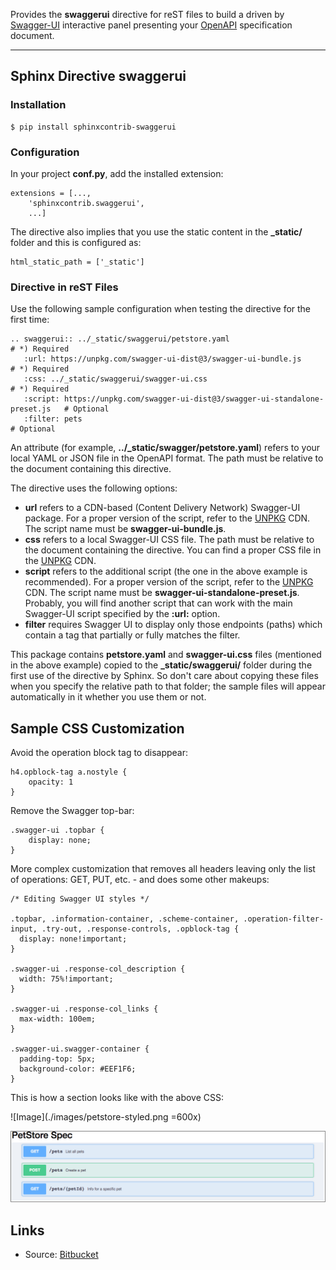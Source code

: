 Provides the **swaggerui** directive for reST files to build a driven
by [Swagger-UI](https://swagger.io/tools/swagger-ui/) interactive panel presenting
your [OpenAPI](https://swagger.io/resources/open-api/) specification document.

---

## Sphinx Directive swaggerui

### Installation

    $ pip install sphinxcontrib-swaggerui

### Configuration

In your project **conf.py**, add the installed extension:

    extensions = [...,
        'sphinxcontrib.swaggerui',
        ...]

The directive also implies that you use the static content in the **_static/** folder and this is configured as:

    html_static_path = ['_static']


### Directive in reST Files

Use the following sample configuration when testing the directive for the first time:

    .. swaggerui:: ../_static/swaggerui/petstore.yaml                                 # *) Required
       :url: https://unpkg.com/swagger-ui-dist@3/swagger-ui-bundle.js                 # *) Required
       :css: ../_static/swaggerui/swagger-ui.css                                      # *) Required
       :script: https://unpkg.com/swagger-ui-dist@3/swagger-ui-standalone-preset.js   # Optional
       :filter: pets                                                                   # Optional

An attribute (for example, **../_static/swagger/petstore.yaml**) refers to your local YAML or JSON file in
the OpenAPI format. The path must be relative to the document containing this directive.

The directive uses the following options:

*   **url** refers to a CDN-based (Content Delivery Network) Swagger-UI package. For a proper version of the script, refer
    to the [UNPKG](https://unpkg.com/browse/swagger-ui-dist/) CDN. The script name must be **swagger-ui-bundle.js**.
*   **css** refers to a local Swagger-UI CSS file. The path must be relative to the document containing the directive.
    You can find a proper CSS file in the [UNPKG](https://unpkg.com/browse/swagger-ui-dist/) CDN.
*   **script** refers to the additional script (the one in the above example is recommended). For a proper version of the script, refer
    to the [UNPKG](https://unpkg.com/browse/swagger-ui-dist/) CDN. The script name must be **swagger-ui-standalone-preset.js**.
    Probably, you will find another script that can work with the main Swagger-UI script specified by the **:url:** option.
*   **filter** requires Swagger UI to display only those endpoints (paths) which contain a tag that partially or fully
    matches the filter.

This package contains **petstore.yaml** and **swagger-ui.css** files (mentioned in the above example)
copied to the **_static/swaggerui/** folder during the first use of the directive by Sphinx.
So don't care about copying these files when you specify the relative path to that folder;
the sample files will appear automatically in it whether you use them or not.


## Sample CSS Customization

Avoid the operation block tag to disappear:

    h4.opblock-tag a.nostyle {
        opacity: 1
    }

Remove the Swagger top-bar:

    .swagger-ui .topbar {
        display: none;
    }

More complex customization that removes all headers leaving only the list of operations: GET, PUT, etc. - and
does some other makeups:

    /* Editing Swagger UI styles */

    .topbar, .information-container, .scheme-container, .operation-filter-input, .try-out, .response-controls, .opblock-tag {
      display: none!important;
    }

    .swagger-ui .response-col_description {
      width: 75%!important;
    }

    .swagger-ui .response-col_links {
      max-width: 100em;
    }

    .swagger-ui.swagger-container {
      padding-top: 5px;
      background-color: #EEF1F6;
    }

This is how a section looks like with the above CSS:

![Image](./images/petstore-styled.png =600x)

<img src="images/petstore-styled.png" width="600"/>



## Links

*   Source: [Bitbucket](https://bitbucket.org/albert_bagdasaryan/sphinxcontrib-swaggerui/)

